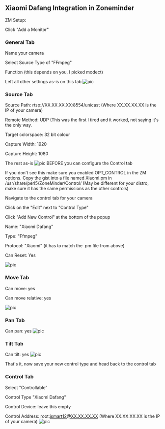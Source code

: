 ## Xiaomi Dafang Integration in Zoneminder

ZM Setup:

Click "Add a Monitor"
### General Tab

Name your camera

Select Source Type of "FFmpeg"

Function (this depends on you, I picked modect)

Left all other settings as-is on this tab
![pic](Screenshot%202018-04-30%2011.50.15.png)

### Source Tab

Source Path: rtsp://XX.XX.XX.XX:8554/unicast (Where XX.XX.XX.XX is the IP of your camera)

Remote Method: UDP (This was the first I tired and it worked, not saying it's the only way.

Target colorspace: 32 bit colour

Capture Width: 1920

Capture Height: 1080

The rest as-is ![pic](Screenshot%202018-04-30%2011.52.42.png)
BEFORE you can configure the Control tab

If you don't see this make sure you enabled OPT_CONTROL in the ZM options.
Copy the gist into a file named Xiaomi.pm in /usr/share/perl5/ZoneMinder/Control/ (May be different for your distro, make sure it has the same permissions as the other controls)

Navigate to the control tab for your camera

Click on the "Edit" next to "Control Type"

Click "Add New Control" at the bottom of the popup

Name: "Xiaomi Dafang"

Type: "Ffmpeg"

Protocol: "Xiaomi" (it has to match the .pm file from above)

Can Reset: Yes

![pic](Screenshot%202018-04-30%2011.58.31.png)

### Move Tab

Can move: yes

Can move relative: yes

 ![pic](Screenshot%202018-04-30%2011.59.42.png)

### Pan Tab

Can pan: yes
 ![pic](Screenshot%202018-04-30%2012.00.13.png)

### Tilt Tab

Can tilt: yes
 ![pic](Screenshot%202018-04-30%2012.00.44.png)

That's it, now save your new control type and head back to the control tab

### Control Tab

Select "Controllable"

Control Type "Xiaomi Dafang"

Control Device: leave this empty

Control Address: root:ismart12@XX.XX.XX.XX (Where XX.XX.XX.XX is the IP of your camera)
![pic](Screenshot%202018-04-30%2012.02.19.png)
